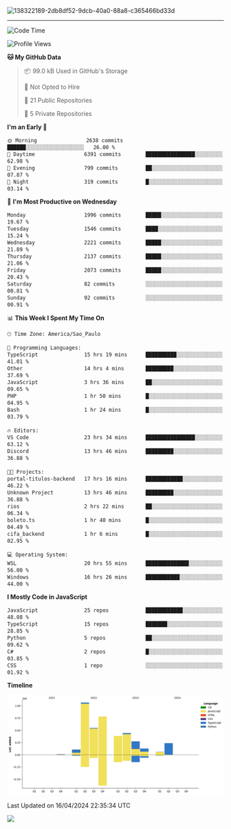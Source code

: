 
![138322189-2db8df52-9dcb-40a0-88a8-c365466bd33d](https://user-images.githubusercontent.com/89656623/214648213-d698ffe7-0c15-4728-8ac0-3e241011cc78.gif)

---

<!--START_SECTION:waka-->
![Code Time](http://img.shields.io/badge/Code%20Time-45%20hrs%2057%20mins-blue)

![Profile Views](http://img.shields.io/badge/Profile%20Views-11-blue)

**🐱 My GitHub Data** 

> 📦 99.0 kB Used in GitHub's Storage 
 > 
> 🚫 Not Opted to Hire
 > 
> 📜 21 Public Repositories 
 > 
> 🔑 5 Private Repositories 
 > 
**I'm an Early 🐤** 

```text
🌞 Morning                2638 commits        ██████░░░░░░░░░░░░░░░░░░░   26.00 % 
🌆 Daytime                6391 commits        ████████████████░░░░░░░░░   62.98 % 
🌃 Evening                799 commits         ██░░░░░░░░░░░░░░░░░░░░░░░   07.87 % 
🌙 Night                  319 commits         █░░░░░░░░░░░░░░░░░░░░░░░░   03.14 % 
```
📅 **I'm Most Productive on Wednesday** 

```text
Monday                   1996 commits        █████░░░░░░░░░░░░░░░░░░░░   19.67 % 
Tuesday                  1546 commits        ████░░░░░░░░░░░░░░░░░░░░░   15.24 % 
Wednesday                2221 commits        █████░░░░░░░░░░░░░░░░░░░░   21.89 % 
Thursday                 2137 commits        █████░░░░░░░░░░░░░░░░░░░░   21.06 % 
Friday                   2073 commits        █████░░░░░░░░░░░░░░░░░░░░   20.43 % 
Saturday                 82 commits          ░░░░░░░░░░░░░░░░░░░░░░░░░   00.81 % 
Sunday                   92 commits          ░░░░░░░░░░░░░░░░░░░░░░░░░   00.91 % 
```


📊 **This Week I Spent My Time On** 

```text
🕑︎ Time Zone: America/Sao_Paulo

💬 Programming Languages: 
TypeScript               15 hrs 19 mins      ██████████░░░░░░░░░░░░░░░   41.01 % 
Other                    14 hrs 4 mins       █████████░░░░░░░░░░░░░░░░   37.69 % 
JavaScript               3 hrs 36 mins       ██░░░░░░░░░░░░░░░░░░░░░░░   09.65 % 
PHP                      1 hr 50 mins        █░░░░░░░░░░░░░░░░░░░░░░░░   04.95 % 
Bash                     1 hr 24 mins        █░░░░░░░░░░░░░░░░░░░░░░░░   03.79 % 

🔥 Editors: 
VS Code                  23 hrs 34 mins      ████████████████░░░░░░░░░   63.12 % 
Discord                  13 hrs 46 mins      █████████░░░░░░░░░░░░░░░░   36.88 % 

🐱‍💻 Projects: 
portal-titulos-backend   17 hrs 16 mins      ████████████░░░░░░░░░░░░░   46.22 % 
Unknown Project          13 hrs 46 mins      █████████░░░░░░░░░░░░░░░░   36.88 % 
rios                     2 hrs 22 mins       ██░░░░░░░░░░░░░░░░░░░░░░░   06.34 % 
boleto.ts                1 hr 40 mins        █░░░░░░░░░░░░░░░░░░░░░░░░   04.49 % 
cifa_backend             1 hr 6 mins         █░░░░░░░░░░░░░░░░░░░░░░░░   02.95 % 

💻 Operating System: 
WSL                      20 hrs 55 mins      ██████████████░░░░░░░░░░░   56.00 % 
Windows                  16 hrs 26 mins      ███████████░░░░░░░░░░░░░░   44.00 % 
```

**I Mostly Code in JavaScript** 

```text
JavaScript               25 repos            ████████████░░░░░░░░░░░░░   48.08 % 
TypeScript               15 repos            ███████░░░░░░░░░░░░░░░░░░   28.85 % 
Python                   5 repos             ██░░░░░░░░░░░░░░░░░░░░░░░   09.62 % 
C#                       2 repos             █░░░░░░░░░░░░░░░░░░░░░░░░   03.85 % 
CSS                      1 repo              ░░░░░░░░░░░░░░░░░░░░░░░░░   01.92 % 
```



**Timeline**

![Lines of Code chart](https://raw.githubusercontent.com/NatanB4/NatanB4/main/assets/bar_graph.png)


 Last Updated on 16/04/2024 22:35:34 UTC
<!--END_SECTION:waka-->
    
  <a href="mailto:natanbarbosa027@gmail.com"><img src="https://img.shields.io/badge/Gmail-D14836?style=for-the-badge&logo=gmail&logoColor=white" target="_blank"></a>


